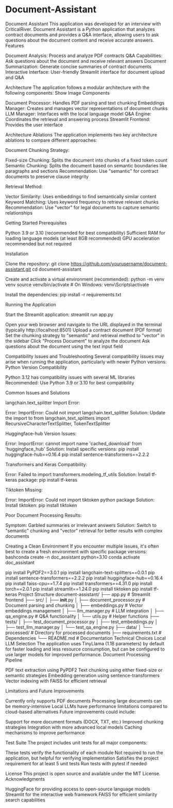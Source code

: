 # Document-Assistant
Document Assistant
This application was developed for an interview with CriticalRiver.
Document Assistant is a Python application that analyzes contract documents and provides a Q&A interface, allowing users to ask questions about the document content and receive accurate answers.
Features

Document Analysis: Process and analyze PDF contracts
Q&A Capabilities: Ask questions about the document and receive relevant answers
Document Summarization: Generate concise summaries of contract documents
Interactive Interface: User-friendly Streamlit interface for document upload and Q&A

Architecture
The application follows a modular architecture with the following components:
Show Image
Components

Document Processor: Handles PDF parsing and text chunking
Embeddings Manager: Creates and manages vector representations of document chunks
LLM Manager: Interfaces with the local language model
Q&A Engine: Coordinates the retrieval and answering process
Streamlit Frontend: Provides the user interface

Architecture Ablations
The application implements two key architecture ablations to compare different approaches:

Document Chunking Strategy:

Fixed-size Chunking: Splits the document into chunks of a fixed token count
Semantic Chunking: Splits the document based on semantic boundaries like paragraphs and sections
Recommendation: Use "semantic" for contract documents to preserve clause integrity


Retrieval Method:

Vector Similarity: Uses embeddings to find semantically similar content
Keyword Matching: Uses keyword frequency to retrieve relevant chunks
Recommendation: Use "vector" for legal documents to capture semantic relationships



Getting Started
Prerequisites

Python 3.9 or 3.10 (recommended for best compatibility)
Sufficient RAM for loading language models (at least 8GB recommended)
GPU acceleration recommended but not required

Installation

Clone the repository:
git clone https://github.com/yourusername/document-assistant.git
cd document-assistant

Create and activate a virtual environment (recommended):
python -m venv venv
source venv/bin/activate  # On Windows: venv\Scripts\activate

Install the dependencies:
pip install -r requirements.txt


Running the Application

Start the Streamlit application:
streamlit run app.py

Open your web browser and navigate to the URL displayed in the terminal (typically http://localhost:8501)
Upload a contract document (PDF format)
Set the chunking strategy to "semantic" and retrieval method to "vector" in the sidebar
Click "Process Document" to analyze the document
Ask questions about the document using the text input field

Compatibility Issues and Troubleshooting
Several compatibility issues may arise when running the application, particularly with newer Python versions:
Python Version Compatibility

Python 3.12 has compatibility issues with several ML libraries
Recommended: Use Python 3.9 or 3.10 for best compatibility

Common Issues and Solutions

langchain.text_splitter Import Error:

Error: ImportError: Could not import langchain.text_splitter
Solution: Update the import to from langchain_text_splitters import RecursiveCharacterTextSplitter, TokenTextSplitter


Huggingface-hub Version Issues:

Error: ImportError: cannot import name 'cached_download' from 'huggingface_hub'
Solution: Install specific versions:
pip install huggingface-hub==0.16.4
pip install sentence-transformers==2.2.2



Transformers and Keras Compatibility:

Error: Failed to import transformers.modeling_tf_utils
Solution: Install tf-keras package:
pip install tf-keras



Tiktoken Missing:

Error: ImportError: Could not import tiktoken python package
Solution: Install tiktoken:
pip install tiktoken



Poor Document Processing Results:

Symptom: Garbled summaries or irrelevant answers
Solution: Switch to "semantic" chunking and "vector" retrieval for better results with complex documents



Creating a Clean Environment
If you encounter multiple issues, it's often best to create a fresh environment with specific package versions:
bashconda create -n doc_assistant python=3.10
conda activate doc_assistant

pip install PyPDF2==3.0.1
pip install langchain-text-splitters==0.0.1
pip install sentence-transformers==2.2.2
pip install huggingface-hub==0.16.4
pip install faiss-cpu==1.7.4
pip install transformers==4.31.0
pip install torch==2.0.1
pip install streamlit==1.24.0
pip install tiktoken
pip install tf-keras
Project Structure
document-assistant/
├── app.py                  # Streamlit frontend
├── src/
│   ├── __init__.py
│   ├── document_processor.py   # Document parsing and chunking
│   ├── embeddings.py       # Vector embeddings management
│   ├── llm_manager.py      # LLM integration
│   ├── qa_engine.py        # Q&A functionality
│   └── utils.py            # Helper functions
├── tests/
│   ├── test_document_processor.py
│   ├── test_embeddings.py
│   ├── test_llm_manager.py
│   └── test_qa_engine.py
├── data/
│   └── processed/          # Directory for processed documents
├── requirements.txt        # Dependencies
└── README.md               # Documentation
Technical Choices
Local LLM Selection
The application uses TinyLlama (1.1B parameters) by default for faster loading and less resource consumption, but can be configured to use larger models for improved performance.
Document Processing Pipeline

PDF text extraction using PyPDF2
Text chunking using either fixed-size or semantic strategies
Embedding generation using sentence-transformers
Vector indexing with FAISS for efficient retrieval

Limitations and Future Improvements

Currently only supports PDF documents
Processing large documents can be memory-intensive
Local LLMs have performance limitations compared to cloud-based alternatives
Future improvements could include:

Support for more document formats (DOCX, TXT, etc.)
Improved chunking strategies
Integration with more advanced local models
Caching mechanisms to improve performance



Test Suite
The project includes unit tests for all major components:

These tests verify the functionality of each module
Not required to run the application, but helpful for verifying implementation
Satisfies the project requirement for at least 5 unit tests
Run tests with pytest if needed

License
This project is open source and available under the MIT License.
Acknowledgments

HuggingFace for providing access to open-source language models
Streamlit for the interactive web framework
FAISS for efficient similarity search capabilities
